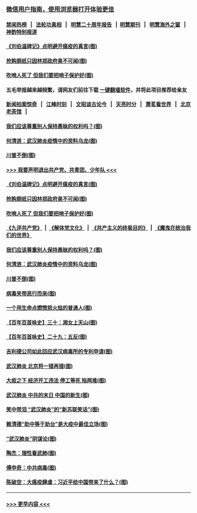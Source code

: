 ### [微信用户指南，使用浏览器打开体验更佳](https://github.com/gfw-breaker/banned-news1/blob/master/indexes/wechat-guide.md?t=0)
#### [禁闻热榜](热点新闻.md?t=0)  &nbsp;&nbsp;|&nbsp;&nbsp; [法轮功真相](https://github.com/gfw-breaker/truth/blob/master/README.md?t=0) &nbsp;&nbsp;|&nbsp;&nbsp; [明慧二十周年报告](https://github.com/gfw-breaker/mh-reports/blob/master/README.md?t=0) &nbsp;&nbsp;|&nbsp;&nbsp;[明慧期刊](https://github.com/gfw-breaker/mh-qikan) &nbsp;&nbsp;|&nbsp;&nbsp; [明慧海外之窗](https://github.com/gfw-breaker/mh-news/blob/master/README.md?t=0) &nbsp;&nbsp;|&nbsp;&nbsp; [神韵特别报道](https://github.com/gfw-breaker/mh-news/blob/master/shenyun.md?t=0)
#### [《刘伯温碑记》点明避开瘟疫的真言(图)](../pages/p4/922344.md?t=02082044) 
#### [抢购厕纸只因林郑政府臭不可闻(图)](../pages/p4/922342.md?t=02082044) 
#### [吹哨人死了 但我们要把哨子保护好(图)](../pages/p4/922341.md?t=02082044) 
#### 五毛举报越来越频繁，请网友们前往下载 [一键翻墙软件](https://github.com/gfw-breaker/ssr-accounts)，并将此项目推荐给亲友
#### [新闻拍案惊奇](https://github.com/gfw-breaker/banned-news1/blob/master/pages/link4.md) &nbsp;&nbsp;|&nbsp;&nbsp; [江峰时刻](https://github.com/gfw-breaker/banned-news1/blob/master/pages/link4.md) &nbsp;&nbsp;|&nbsp;&nbsp; [文昭谈古论今](https://github.com/gfw-breaker/banned-news1/blob/master/pages/link4.md) &nbsp;&nbsp;|&nbsp;&nbsp; [天亮时分](https://github.com/gfw-breaker/banned-news1/blob/master/pages/link4.md) &nbsp;&nbsp;|&nbsp;&nbsp; [萧茗看世界](https://github.com/gfw-breaker/banned-news1/blob/master/pages/link4.md) &nbsp;&nbsp;|&nbsp;&nbsp; [北京老茶馆](https://github.com/gfw-breaker/banned-news1/blob/master/pages/link4.md) &nbsp;&nbsp;|&nbsp;&nbsp; 
#### [我们应该尊重别人保持愚昧的权利吗？(图)](../pages/p4/922340.md?t=02082044) 
#### [何清涟：武汉肺炎疫情中的资料乌龙(图)](../pages/p4/922336.md?t=02082044) 
#### [川普不倒(图)](../pages/p4/922213.md?t=02082044) 
#### [>>> 我要声明退出共产党、共青团、少年队 <<<](https://github.com/begood0513/goodnews/blob/master/quit/letter.md) 
#### [《刘伯温碑记》点明避开瘟疫的真言(图)](../pages/p4/922344.md?t=02082044) 
#### [抢购厕纸只因林郑政府臭不可闻(图)](../pages/p4/922342.md?t=02082044) 
#### [吹哨人死了 但我们要把哨子保护好(图)](../pages/p4/922341.md?t=02082044) 
#### [《九评共产党》](https://github.com/begood0513/9ping.md/blob/master/README.md) &nbsp;|&nbsp; [《解体党文化》](../../../../jtdwh.md/blob/master/README.md)  &nbsp;|&nbsp; [《共产主义的终极目的》](../../../../gczydzjmd.md/blob/master/README.md) &nbsp;|&nbsp; [《魔鬼在统治我们的世界》](../../../../mgztzwmdsj.md/blob/master/README.md) 
#### [我们应该尊重别人保持愚昧的权利吗？(图)](../pages/p4/922340.md?t=02082044) 
#### [何清涟：武汉肺炎疫情中的资料乌龙(图)](../pages/p4/922336.md?t=02082044) 
#### [川普不倒(图)](../pages/p4/922213.md?t=02082044) 
#### [病毒夹带恶行而来(图)](../pages/p4/922335.md?t=02082044) 
#### [一个用生命点燃愤怒火焰的普通人(图)](../pages/p4/922337.md?t=02082044) 
#### [【百年百首咏史】三十：湘女上天山(图)](../pages/p4/922323.md?t=02082044) 
#### [【百年百首咏史】二十九：五反(图)](../pages/p4/922316.md?t=02082044) 
#### [吉利德公司如此回应武汉病毒所的专利申请(图)](../pages/p4/922230.md?t=02082044) 
#### [武汉肺炎 北京将一错再错(图)](../pages/p4/922222.md?t=02082044) 
#### [大疫之下 经济开工违法 停工等死 陷两难(图)](../pages/p4/922217.md?t=02082044) 
#### [武汉肺炎 中共的末日 中国的新生(图)](../pages/p4/922215.md?t=02082044) 
#### [笑中带泪 “武汉肺炎”的“新苏联笑话”(图)](../pages/p4/922212.md?t=02082044) 
#### [赖清德“助中等于助台”是大疫中最佳立场(图)](../pages/p4/922211.md?t=02082044) 
#### [“武汉肺炎”阴谋论(图)](../pages/p4/922125.md?t=02082044) 
#### [陶杰：理性看武肺(图)](../pages/p4/922122.md?t=02082044) 
#### [傅申奇：中共病毒(图)](../pages/p4/922121.md?t=02082044) 
#### [陈破空：大瘟疫肆虐：习近平给中国带来了什么？(图)](../pages/p4/922113.md?t=02082044) 

----
#### [ >>> 更早内容 <<< ](../indexes/p4-earlier.md)
